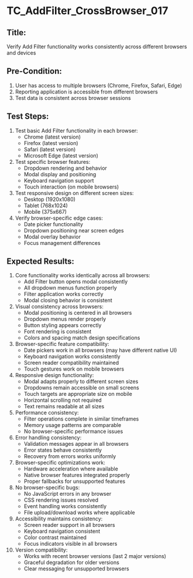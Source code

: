 # TC_AddFilter_CrossBrowser_017

## Title:
Verify Add Filter functionality works consistently across different browsers and devices

## Pre-Condition:
1. User has access to multiple browsers (Chrome, Firefox, Safari, Edge)
2. Reporting application is accessible from different browsers
3. Test data is consistent across browser sessions

## Test Steps:
1. Test basic Add Filter functionality in each browser:
   - Chrome (latest version)
   - Firefox (latest version)
   - Safari (latest version)
   - Microsoft Edge (latest version)
2. Test specific browser features:
   - Dropdown rendering and behavior
   - Modal display and positioning
   - Keyboard navigation support
   - Touch interaction (on mobile browsers)
3. Test responsive design on different screen sizes:
   - Desktop (1920x1080)
   - Tablet (768x1024)
   - Mobile (375x667)
4. Verify browser-specific edge cases:
   - Date picker functionality
   - Dropdown positioning near screen edges
   - Modal overlay behavior
   - Focus management differences

## Expected Results:
1. Core functionality works identically across all browsers:
   - Add Filter button opens modal consistently
   - All dropdown menus function properly
   - Filter application works correctly
   - Modal closing behavior is consistent
2. Visual consistency across browsers:
   - Modal positioning is centered in all browsers
   - Dropdown menus render properly
   - Button styling appears correctly
   - Font rendering is consistent
   - Colors and spacing match design specifications
3. Browser-specific feature compatibility:
   - Date pickers work in all browsers (may have different native UI)
   - Keyboard navigation works consistently
   - Screen reader compatibility maintained
   - Touch gestures work on mobile browsers
4. Responsive design functionality:
   - Modal adapts properly to different screen sizes
   - Dropdowns remain accessible on small screens
   - Touch targets are appropriate size on mobile
   - Horizontal scrolling not required
   - Text remains readable at all sizes
5. Performance consistency:
   - Filter operations complete in similar timeframes
   - Memory usage patterns are comparable
   - No browser-specific performance issues
6. Error handling consistency:
   - Validation messages appear in all browsers
   - Error states behave consistently
   - Recovery from errors works uniformly
7. Browser-specific optimizations work:
   - Hardware acceleration where available
   - Native browser features integrated properly
   - Proper fallbacks for unsupported features
8. No browser-specific bugs:
   - No JavaScript errors in any browser
   - CSS rendering issues resolved
   - Event handling works consistently
   - File upload/download works where applicable
9. Accessibility maintains consistency:
   - Screen reader support in all browsers
   - Keyboard navigation consistent
   - Color contrast maintained
   - Focus indicators visible in all browsers
10. Version compatibility:
    - Works with recent browser versions (last 2 major versions)
    - Graceful degradation for older versions
    - Clear messaging for unsupported browsers